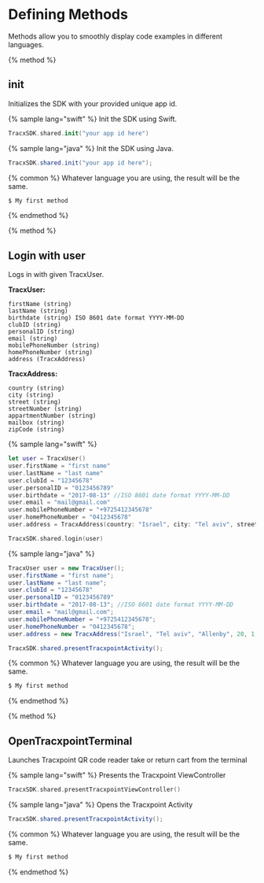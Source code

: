 # Defining Methods

Methods allow you to smoothly display code examples in different languages.

{% method %}
## init

Initializes the SDK with your provided unique app id.

{% sample lang="swift" %}
Init the SDK using Swift.

```swift
TracxSDK.shared.init("your app id here")
```

{% sample lang="java" %}
Init the SDK using Java.

```java
TracxSDK.shared.init("your app id here");
```



{% common %}
Whatever language you are using, the result will be the same.

```bash
$ My first method
```
{% endmethod %}

{% method %}
## Login with user

Logs in with given TracxUser.


**TracxUser:**
```
firstName (string)
lastName (string)
birthdate (string) ISO 8601 date format YYYY-MM-DD
clubID (string)   
personalID (string)
email (string)
mobilePhoneNumber (string)
homePhoneNumber (string)
address (TracxAddress)
```
**TracxAddress:**
```
country (string)
city (string)
street (string)
streetNumber (string)
appartmentNumber (string)
mailbox (string)
zipCode (string)
```



{% sample lang="swift" %}

```swift
let user = TracxUser()
user.firstName = "first name"
user.lastName = "last name"
user.clubId = "12345678"
user.personalID = "0123456789"
user.birthdate = "2017-08-13" //ISO 8601 date format YYYY-MM-DD
user.email = "mail@gmail.com"
user.mobilePhoneNumber = "+9725412345678"
user.homePhoneNumber = "0412345678"
user.address = TracxAddress(country: "Israel", city: "Tel aviv", street: "Allenby", streetNumber: 20, appartmentNumber: 1, mailbox: 1, zipCode: 1234567)

TracxSDK.shared.login(user)
```

{% sample lang="java" %}

```java
TracxUser user = new TracxUser();
user.firstName = "first name";
user.lastName = "last name";
user.clubId = "12345678"
user.personalID = "0123456789"
user.birthdate = "2017-08-13"; //ISO 8601 date format YYYY-MM-DD
user.email = "mail@gmail.com";
user.mobilePhoneNumber = "+9725412345678";
user.homePhoneNumber = "0412345678";
user.address = new TracxAddress("Israel", "Tel aviv", "Allenby", 20, 1, 1, 1234567);

TracxSDK.shared.presentTracxpointActivity();
```



{% common %}
Whatever language you are using, the result will be the same.

```bash
$ My first method
```
{% endmethod %}


{% method %}
## OpenTracxpointTerminal

Launches Tracxpoint QR code reader take or return cart from the terminal

{% sample lang="swift" %}
Presents the Tracxpoint ViewController

```swift
TracxSDK.shared.presentTracxpointViewController()
```

{% sample lang="java" %}
Opens the Tracxpoint Activity

```java
TracxSDK.shared.presentTracxpointActivity();
```



{% common %}
Whatever language you are using, the result will be the same.

```bash
$ My first method
```
{% endmethod %}

